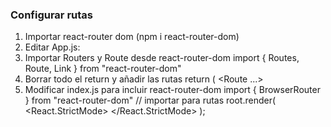 ### Configurar rutas

1) Importar react-router dom (npm i react-router-dom)
2) Editar App.js:
3) Importar Routers y Route desde react-router-dom
   import { Routes, Route, Link } from "react-router-dom"
4) Borrar todo el return y añadir las rutas
return (
   <Routes>
      <Route ...>
   </Routes>
5) Modificar index.js para incluir react-router-dom
   import { BrowserRouter } from "react-router-dom" // importar para rutas 
root.render(
   <React.StrictMode>
      <BrowserRouter>
        <App />
      </BrowserRouter>
   </React.StrictMode>
);